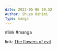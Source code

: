 ```yaml
---
date: 2023-05-06 19.52
Author: Shuzo Oshimi
Type: manga
---
```

#link  #manga

link: [The flowers of evil](https://anilist.co/manga/54705/Aku-no-Hana)
